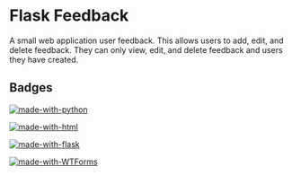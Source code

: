 
# Flask Feedback

A small web application user feedback. This allows users to add, edit, and delete feedback. They can only view, edit, and delete feedback and users they have created. 


## Badges

[![made-with-python](https://img.shields.io/badge/Made%20with-Python-blue.svg)](https://www.python.org/)

[![made-with-html](https://img.shields.io/badge/Made%20with-HTML-red.svg)](https://shields.io/)

[![made-with-flask](https://img.shields.io/badge/Made%20with-Flask-green.svg)](https://flask-sqlalchemy.palletsprojects.com/en/3.0.x/)

[![made-with-WTForms](https://img.shields.io/badge/Made%20with-WTForms-yellow.svg)](https://wtforms.readthedocs.io/en/2.3.x/)


